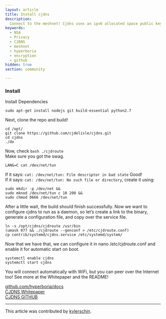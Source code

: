 ```yaml
---
layout: article
title: Install cjdns
description: 
  Connect to the meshnet! Cjdns uses an ipv6 allocated space public key encrypted routing system to protect privacy.
keywords:
  - NSA
  - Privacy
  - CJDNS
  - meshnet
  - hyperboria
  - encryption
  - github
hidden: true
section: community

---
```


### Install

Install Dependencies

```  
sudo apt-get install nodejs git build-essential python2.7
```  

Next, clone the repo and build!

```
cd /opt/
git clone https://github.com/cjdelisle/cjdns.git
cd cjdns
./do
```

Now, check `bash ./cjdroute`  
Make sure you got the swag.  

```
LANG=C cat /dev/net/tun
```

If it says: `cat: /dev/net/tun: File descriptor in bad state` Good!  
If it says: `cat: /dev/net/tun: No such file or directory`, create it using:  

```
sudo mkdir -p /dev/net &&
sudo mknod /dev/net/tun c 10 200 &&
sudo chmod 0666 /dev/net/tun
```

After a little wait, the build should finish successfully. Now we want to configure cjdns to run as a daemon, so let’s create a link to the binary, generate a configuration file, and copy over the service file.

```
ln -s /opt/cjdns/cjdroute /usr/bin
(umask 077 && ./cjdroute --genconf > /etc/cjdroute.conf)
cp contrib/systemd/cjdns.service /etc/systemd/system/
```

Now that we have that, we can configure it in nano /etc/cjdroute.conf and enable it for automatic start on boot.

```
systemctl enable cjdns
systemctl start cjdns
```

You will connect automatically with WiFi, but you can peer over the Internet too!  See more at the Whitepaper and the README!

[github.com/hyperboria/docs](https://github.com/hyperboria/docs)  
[CJDNS Whitepaper](https://github.com/cjdelisle/cjdns/blob/master/doc/Whitepaper.md)  
[CJDNS GITHUB](https://github.com/cjdelisle/cjdns/)  

---

This article was contributed by [kylerschin](https://github.com/kylerschin).
